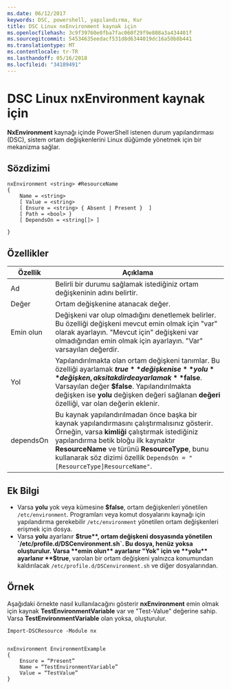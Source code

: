```yaml
---
ms.date: 06/12/2017
keywords: DSC, powershell, yapılandırma, Kur
title: DSC Linux nxEnvironment kaynak için
ms.openlocfilehash: 3c9f39760e0fba7fac060f29f9e808a3a434401f
ms.sourcegitcommit: 54534635eedacf531d8d6344019dc16a50b8b441
ms.translationtype: MT
ms.contentlocale: tr-TR
ms.lasthandoff: 05/16/2018
ms.locfileid: "34189491"
---
```

# <a name="dsc-for-linux-nxenvironment-resource"></a>DSC Linux nxEnvironment kaynak için

**NxEnvironment** kaynağı içinde PowerShell istenen durum yapılandırması (DSC), sistem ortam değişkenlerini Linux düğümde yönetmek için bir mekanizma sağlar.

## <a name="syntax"></a>Sözdizimi

```
nxEnvironment <string> #ResourceName
{
    Name = <string>
    [ Value = <string>
    [ Ensure = <string> { Absent | Present }  ]
    [ Path = <bool> }
    [ DependsOn = <string[]> ]

}
```

## <a name="properties"></a>Özellikler

|  Özellik |  Açıklama |
|---|---|
| Ad| Belirli bir durumu sağlamak istediğiniz ortam değişkeninin adını belirtir.|
| Değer| Ortam değişkenine atanacak değer.|
| Emin olun| Değişkeni var olup olmadığını denetlemek belirler. Bu özelliği değişkeni mevcut emin olmak için "var" olarak ayarlayın. "Mevcut için" değişkeni var olmadığından emin olmak için ayarlayın. "Var" varsayılan değerdir.|
| Yol| Yapılandırılmakta olan ortam değişkeni tanımlar. Bu özelliği ayarlamak **$true** değişken ise **yolu** değişken, aksi takdirde ayarlamak **$false**. Varsayılan değer **$false**. Yapılandırılmakta değişken ise **yolu** değişken değeri sağlanan **değeri** özelliği, var olan değerin eklenir.|
| dependsOn | Bu kaynak yapılandırılmadan önce başka bir kaynak yapılandırmasını çalıştırmalısınız gösterir. Örneğin, varsa **kimliği** çalıştırmak istediğiniz yapılandırma betik bloğu ilk kaynaktır **ResourceName** ve türünü **ResourceType**, bunu kullanarak söz dizimi özellik `DependsOn = "[ResourceType]ResourceName"`.|

## <a name="additional-information"></a>Ek Bilgi

* Varsa **yolu** yok veya kümesine **$false**, ortam değişkenleri yönetilen `/etc/environment`. Programları veya komut dosyalarını kaynağı için yapılandırma gerekebilir `/etc/environment` yönetilen ortam değişkenleri erişmek için dosya.
* Varsa **yolu** ayarlanır **$true**, ortam değişkeni dosyasında yönetilen `/etc/profile.d/DSCenvironment.sh`. Bu dosya, henüz yoksa oluşturulur. Varsa **emin olun** ayarlanır "Yok" için ve **yolu** ayarlanır **$true**, varolan bir ortam değişkeni yalnızca konumundan kaldırılacak `/etc/profile.d/DSCenvironment.sh` ve diğer dosyalarından.

## <a name="example"></a>Örnek

Aşağıdaki örnekte nasıl kullanılacağını gösterir **nxEnvironment** emin olmak için kaynak **TestEnvironmentVariable** var ve "Test-Value" değerine sahip. Varsa **TestEnvironmentVariable** olan yoksa, oluşturulur.

```
Import-DSCResource -Module nx


nxEnvironment EnvironmentExample
{
    Ensure = “Present”
    Name = “TestEnvironmentVariable”
    Value = “TestValue”
}
```